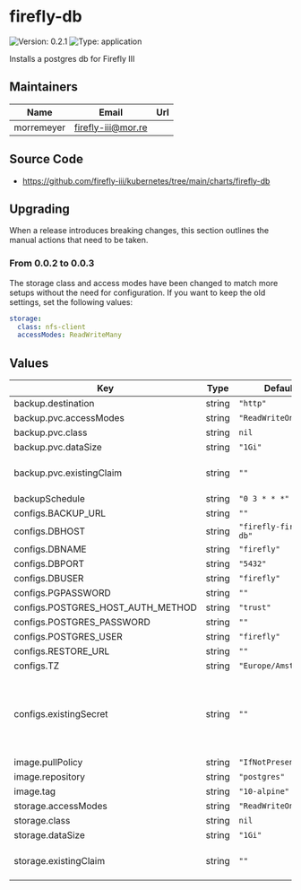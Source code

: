 # firefly-db

![Version: 0.2.1](https://img.shields.io/badge/Version-0.2.1-informational?style=flat-square) ![Type: application](https://img.shields.io/badge/Type-application-informational?style=flat-square)

Installs a postgres db for Firefly III

## Maintainers

| Name | Email | Url |
| ---- | ------ | --- |
| morremeyer | <firefly-iii@mor.re> |  |
## Source Code

* <https://github.com/firefly-iii/kubernetes/tree/main/charts/firefly-db>

## Upgrading

When a release introduces breaking changes, this section outlines the manual actions that need to be taken.

### From 0.0.2 to 0.0.3

The storage class and access modes have been changed to match more setups without the need for configuration. If you want to keep the old settings, set the following values:

```yaml
storage:
  class: nfs-client
  accessModes: ReadWriteMany
```

## Values

| Key | Type | Default | Description |
|-----|------|---------|-------------|
| backup.destination | string | `"http"` |  |
| backup.pvc.accessModes | string | `"ReadWriteOnce"` |  |
| backup.pvc.class | string | `nil` |  |
| backup.pvc.dataSize | string | `"1Gi"` |  |
| backup.pvc.existingClaim | string | `""` | Use an existing PersistentVolumeClaim, overrides values above |
| backupSchedule | string | `"0 3 * * *"` |  |
| configs.BACKUP_URL | string | `""` |  |
| configs.DBHOST | string | `"firefly-firefly-db"` |  |
| configs.DBNAME | string | `"firefly"` |  |
| configs.DBPORT | string | `"5432"` |  |
| configs.DBUSER | string | `"firefly"` |  |
| configs.PGPASSWORD | string | `""` |  |
| configs.POSTGRES_HOST_AUTH_METHOD | string | `"trust"` |  |
| configs.POSTGRES_PASSWORD | string | `""` |  |
| configs.POSTGRES_USER | string | `"firefly"` |  |
| configs.RESTORE_URL | string | `""` |  |
| configs.TZ | string | `"Europe/Amsterdan"` |  |
| configs.existingSecret | string | `""` | Set this to the name of a secret to load environment variables from. If defined, values in the secret will override values in configs |
| image.pullPolicy | string | `"IfNotPresent"` |  |
| image.repository | string | `"postgres"` |  |
| image.tag | string | `"10-alpine"` |  |
| storage.accessModes | string | `"ReadWriteOnce"` |  |
| storage.class | string | `nil` |  |
| storage.dataSize | string | `"1Gi"` |  |
| storage.existingClaim | string | `""` | Use an existing PersistentVolumeClaim, overrides values above |
